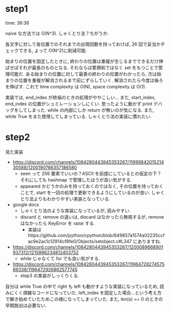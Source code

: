 # step1

time: 36:36

naive な方法では O(N^3).
しゃくとり法？ちがうか.

各文字に対して各位置でのそれまでの出現回数を持っておけば, 26 回で妥当かチェックできる, よって O(N^2)に削減可能.

始まりの位置を固定したときに, 終わりの位置は重複が生じるまでできるだけ伸ばせばそれが最長のものとなる. それならば累積和ではなく set をもつことで管理可能だ. ある始まりの位置に対して最善の終わりの位置がわかったら, 次は始まりの位置を重複が解消されるまで前にずらしていく. 解消されたら今度は後ろを伸ばす. これで time complexity は O(N), space complexity は O(1).

実装では, end_index が終端のときの処理がややこしい…
また, start_index, end_index の位置がシュミレーションしにくい. 思ったように動かず print デバッグをしてしまった.
while の内部にしか return が無いのが気になる. また, while True をまた使用してしまっている. しゃくとり法の実装に慣れたい.

# step2

見た実装

- https://discord.com/channels/1084280443945353267/1199984201521430588/1200190786357186580
  - seen って 256 要素でいいの？ASCII を前提にしているとの仮定の下？それにしても hashmap で管理したほうが良い気がする.
  - appeared かどうかのみを持っておくのではなく, その位置を持っておくことで, start を一回の処理で更新できるようにしているのが良い. しゃくとり法よりもわかりやすい実装となっている.
- google docs
  - しゃくとり法のような実装になっているが, 読みやすい.
  - discard と remove の違いは, discard はなかったら無視するが, remove はなかったら KeyError を raise する.
    - 実装はhttps://github.com/python/cpython/blob/649857a1574a02235ccfac9e2ac1c12914cf8fe0/Objects/setobject.c#L347 にありますね.
- https://discord.com/channels/1084280443945353267/1200089668901937312/1215986234812403752
  - while じゃなくて for でも良い気がする.
- https://discord.com/channels/1084280443945353267/1196472827457589338/1196472926862577745
  - step3 の実装がしっくりくる.

自分は while True の中で right も left も動かすような実装になっているため, 読みにくく煩雑なコードになっていた. left_index を固定した場合…という考え方で解き始めていたためこの様になってしまっていた.
また, len(s) == 0 のときの早期脱出は必要ない.
